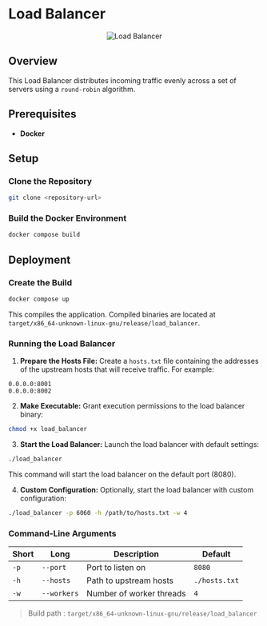 # Load Balancer
<p align="center">
  <img src="https://budstudio-assets.s3.ap-south-1.amazonaws.com/load-balancer-blue-icon-256x256-kmuykxnz.png" alt="Load Balancer">
</p>


## Overview

This Load Balancer distributes incoming traffic evenly across a set of servers using a `round-robin` algorithm.

## Prerequisites

- **Docker**

## Setup

### Clone the Repository


```bash
git clone <repository-url>
```

### Build the Docker Environment

```bash
docker compose build
```

## Deployment

### Create the Build


```bash
docker compose up
```

This  compiles the application. Compiled binaries are located at `target/x86_64-unknown-linux-gnu/release/load_balancer`.

### Running the Load Balancer

1. **Prepare the Hosts File:** Create a `hosts.txt` file containing the addresses of the upstream hosts that will receive traffic. For example:

```text
0.0.0.0:8001
0.0.0.0:8002
```

2. **Make Executable:** Grant execution permissions to the load balancer binary:

```bash
chmod +x load_balancer
```

3. **Start the Load Balancer:** Launch the load balancer with default settings:

```bash
./load_balancer
```

This command will start the load balancer on the default port (8080).

4. **Custom Configuration:** Optionally,  start the load balancer with custom configuration:

```bash
./load_balancer -p 6060 -h /path/to/hosts.txt -w 4
```

### Command-Line Arguments


| Short | Long       | Description               | Default       |
|-------|------------|---------------------------|---------------|
| `-p`  | `--port`   | Port to listen on         | `8080`        |
| `-h`  | `--hosts`  | Path to upstream hosts    | `./hosts.txt` |
| `-w`  | `--workers`| Number of worker threads  | `4`           |


> Build path : `target/x86_64-unknown-linux-gnu/release/load_balancer`